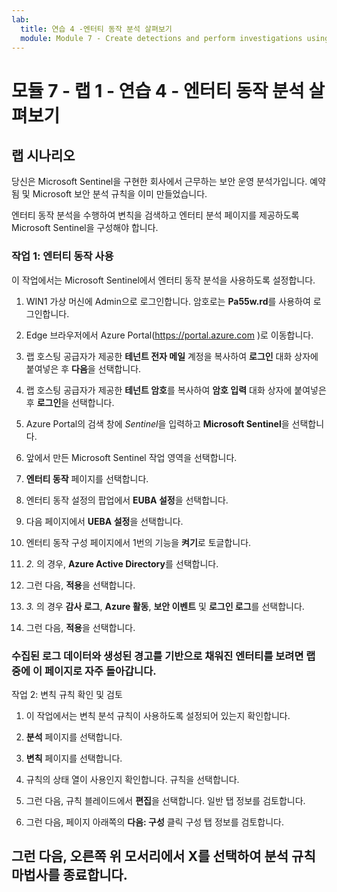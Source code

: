 ```yaml
---
lab:
  title: 연습 4 -엔터티 동작 분석 살펴보기
  module: Module 7 - Create detections and perform investigations using Microsoft Sentinel
---
```


# <a name="module-7---lab-1---exercise-4---explore-entity-behavior-analytics"></a>모듈 7 - 랩 1 - 연습 4 - 엔터티 동작 분석 살펴보기

## <a name="lab-scenario"></a>랩 시나리오

당신은 Microsoft Sentinel을 구현한 회사에서 근무하는 보안 운영 분석가입니다. 예약됨 및 Microsoft 보안 분석 규칙을 이미 만들었습니다. 


엔터티 동작 분석을 수행하여 변칙을 검색하고 엔터티 분석 페이지를 제공하도록 Microsoft Sentinel을 구성해야 합니다.


### <a name="task-1-enable-entity-behavior"></a>작업 1: 엔터티 동작 사용 

이 작업에서는 Microsoft Sentinel에서 엔터티 동작 분석을 사용하도록 설정합니다.

1. WIN1 가상 머신에 Admin으로 로그인합니다. 암호로는 **Pa55w.rd**를 사용하여 로그인합니다.  

1. Edge 브라우저에서 Azure Portal(https://portal.azure.com )로 이동합니다.

1. 랩 호스팅 공급자가 제공한 **테넌트 전자 메일** 계정을 복사하여 **로그인** 대화 상자에 붙여넣은 후 **다음**을 선택합니다.

1. 랩 호스팅 공급자가 제공한 **테넌트 암호**를 복사하여 **암호 입력** 대화 상자에 붙여넣은 후 **로그인**을 선택합니다.

1. Azure Portal의 검색 창에 *Sentinel*을 입력하고 **Microsoft Sentinel**을 선택합니다.

1. 앞에서 만든 Microsoft Sentinel 작업 영역을 선택합니다.

1. **엔터티 동작** 페이지를 선택합니다.

1. 엔터티 동작 설정의 팝업에서 **EUBA 설정**을 선택합니다.

1. 다음 페이지에서 **UEBA 설정**을 선택합니다.

1. 엔터티 동작 구성 페이지에서 1번의 기능을 **켜기**로 토글합니다.

1. *2.* 의 경우, **Azure Active Directory**를 선택합니다.

1. 그런 다음, **적용**을 선택합니다.

1. *3.* 의 경우 **감사 로그**, **Azure 활동**, **보안 이벤트** 및 **로그인 로그**를 선택합니다.

1. 그런 다음, **적용**을 선택합니다.


### <a name="task-2-confirm-and-review-anomalies-rules"></a>수집된 로그 데이터와 생성된 경고를 기반으로 채워진 엔터티를 보려면 랩 중에 이 페이지로 자주 돌아갑니다.

작업 2: 변칙 규칙 확인 및 검토

1. 이 작업에서는 변칙 분석 규칙이 사용하도록 설정되어 있는지 확인합니다.

1. **분석** 페이지를 선택합니다.

1. **변칙** 페이지를 선택합니다.

1. 규칙의 상태 열이 사용인지 확인합니다. 규칙을 선택합니다.

1. 그런 다음, 규칙 블레이드에서 **편집**을 선택합니다. 일반 탭 정보를 검토합니다.

1. 그런 다음, 페이지 아래쪽의 **다음: 구성** 클릭 구성 탭 정보를 검토합니다.


## <a name="proceed-to-exercise-5"></a>그런 다음, 오른쪽 위 모서리에서 **X**를 선택하여 분석 규칙 마법사를 종료합니다.
